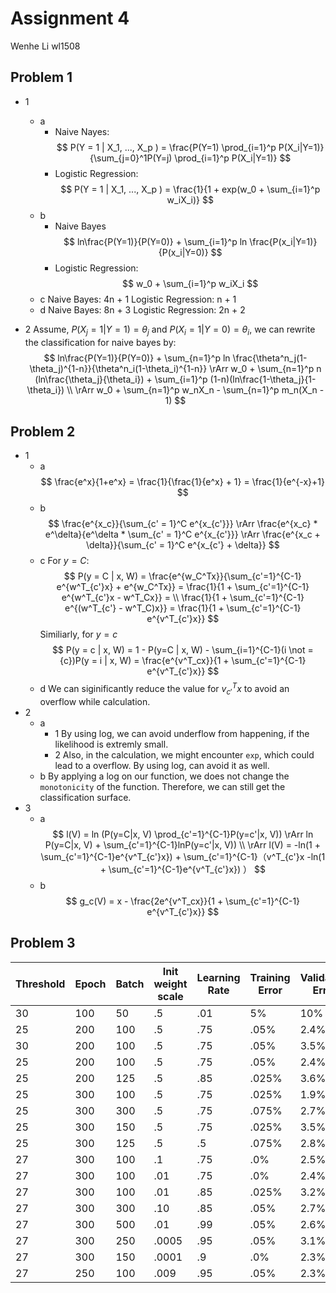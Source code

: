 # Assignment 4
Wenhe Li wl1508

## Problem 1

- 1 
  - a
    - Naive Nayes:
    $$
        P(Y = 1 | X_1, ..., X_p ) = \frac{P(Y=1) \prod_{i=1}^p P(X_i|Y=1)} {\sum_{j=0}^1P(Y=j) \prod_{i=1}^p P(X_i|Y=1)} 
    $$
    - Logistic Regression:
    $$
        P(Y = 1 | X_1, ..., X_p ) = \frac{1}{1 + exp(w_0 + \sum_{i=1}^p w_iX_i)}
    $$
  - b
    - Naive Bayes
    $$
        ln\frac{P(Y=1)}{P(Y=0)} + \sum_{i=1}^p ln \frac{P(x_i|Y=1)}{P(x_i|Y=0)} 
    $$
    - Logistic Regression:
    $$
        w_0 + \sum_{i=1}^p w_iX_i
    $$
  - c
    Naive Bayes: 4n + 1
    Logistic Regression: n + 1
  - d
    Naive Bayes: 8n + 3
    Logistic Regression: 2n + 2

- 2
    Assume, $P(X_j = 1 | Y = 1) = \theta_j$ and $P(X_i = 1 | Y = 0) = \theta_i$,
    we can rewrite the classification for naive bayes by:
    $$
        ln\frac{P(Y=1)}{P(Y=0)} + \sum_{n=1}^p ln \frac{\theta^n_j(1-\theta_j)^{1-n}}{\theta^n_i(1-\theta_i)^{1-n}} \rArr w_0 + \sum_{n=1}^p n (ln\frac{\theta_j}{\theta_i}) + \sum_{i=1}^p (1-n)(ln\frac{1-\theta_j}{1-\theta_i}) \\
        \rArr w_0 +  \sum_{n=1}^p w_nX_n - \sum_{n=1}^p m_n(X_n - 1)
    $$

## Problem 2
- 1
  - a
    $$
      \frac{e^x}{1+e^x} = \frac{1}{\frac{1}{e^x} + 1} = \frac{1}{e^{-x}+1}
    $$ 
  - b
    $$
      \frac{e^{x_c}}{\sum_{c' = 1}^C e^{x_{c'}}} \rArr  \frac{e^{x_c} * e^\delta}{e^\delta * \sum_{c' = 1}^C e^{x_{c'}}} \rArr  \frac{e^{x_c + \delta}}{\sum_{c' = 1}^C e^{x_{c'} + \delta}}
    $$
  - c
    For $y = C$:
    $$
      P(y = C | x, W) = \frac{e^{w_C^Tx}}{\sum_{c'=1}^{C-1} e^{w^T_{c'}x} + e^{w_C^Tx}} = \frac{1}{1 + \sum_{c'=1}^{C-1} e^{w^T_{c'}x - w^T_Cx}} = \\ \frac{1}{1 + \sum_{c'=1}^{C-1} e^{(w^T_{c'} - w^T_C)x}} = \frac{1}{1 + \sum_{c'=1}^{C-1} e^{v^T_{c'}x}}
    $$
    Similiarly, for $y = c$
    $$
      P(y = c | x, W) = 1 - P(y=C | x, W) - \sum_{i=1}^{C-1}(i \not ={c})P(y = i | x, W) = \frac{e^{v^T_cx}}{1 + \sum_{c'=1}^{C-1} e^{v^T_{c'}x}}
    $$
  - d
    We can siginificantly reduce the value for $v^T_{c'}x$ to avoid an overflow while calculation.
- 2
  - a
    - 1 By using log, we can avoid underflow from happening, if the likelihood is extremly small.
    - 2 Also, in the calculation, we might encounter `exp`, which could lead to a overflow. By using log, can avoid it as well.
  - b
    By applying a log on our function, we does not change the `monotonicity` of the function. Therefore, we can still get the classification surface.
- 3
  - a
    $$
    l(V) = ln (P(y=C|x, V) \prod_{c'=1}^{C-1}P(y=c'|x, V)) \rArr ln P(y=C|x, V) + \sum_{c'=1}^{C-1}lnP(y=c'|x, V)) \\
    \rArr l(V) = -ln(1 + \sum_{c'=1}^{C-1}e^{v^T_{c'}x}) + \sum_{c'=1}^{C-1}（v^T_{c'}x -ln(1 + \sum_{c'=1}^{C-1}e^{v^T_{c'}x}) ）
    $$
  - b
    $$
      g_c(V) = x -  \frac{2e^{v^T_cx}}{1 + \sum_{c'=1}^{C-1} e^{v^T_{c'}x}}
    $$

## Problem 3

| Threshold  |  Epoch | Batch | Init weight scale | Learning Rate | Training Error | Validation Error |
|---|---|---|---|---|---|---|
| 30 | 100  | 50 | .5 | .01 | 5% | 10% |
|25| 200| 100|.5|.75|.05%|2.4%|
|30| 200| 100|.5|.75|.05%|3.5%|
|25| 200| 100|.5|.75|.05%|2.4%|
|25| 200| 125|.5|.85|.025%|3.6%|
|25| 300| 100|.5|.75|.025%|1.9%|
|25| 300| 300|.5|.75|.075%|2.7%|
|25| 300| 150|.5|.75|.025%|3.5%|
|25| 300| 125|.5|.5|.075%|2.8%|
|27| 300| 100|.1|.75|.0%|2.5%|
|27| 300| 100|.01|.75|.0%|2.4%|
|27| 300| 100|.01|.85|.025%|3.2%|
|27| 300| 300|.10|.85|.05%|2.7%|
|27| 300| 500|.01|.99|.05%|2.6%|
|27| 300| 250|.0005|.95|.05%|3.1%|
|27| 300| 150|.0001|.9|.0%|2.3%|
|27| 250| 100|.009|.95|.05%|2.3%|
